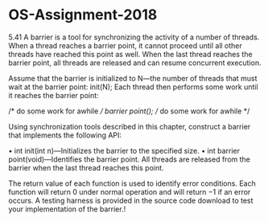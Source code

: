 # OS-Assignment-2018

5.41 A barrier is a tool for synchronizing the activity of a number of threads.
When a thread reaches a barrier point, it cannot proceed until all other
threads have reached this point as well. When the last thread reaches
the barrier point, all threads are released and can resume concurrent
execution.

Assume that the barrier is initialized to N—the number of threads that
must wait at the barrier point:
				init(N);
Each thread then performs some work until it reaches the barrier point:

/* do some work for awhile */
barrier point();
/* do some work for awhile */

Using synchronization tools described in this chapter, construct a barrier
that implements the following API:

• int init(int n)—Initializes the barrier to the specified size.
• int barrier point(void)—Identifies the barrier point. All
threads are released from the barrier when the last thread reaches
this point.

The return value of each function is used to identify error conditions.
Each function will return 0 under normal operation and will return
−1 if an error occurs. A testing harness is provided in the source code
download to test your implementation of the barrier.!
